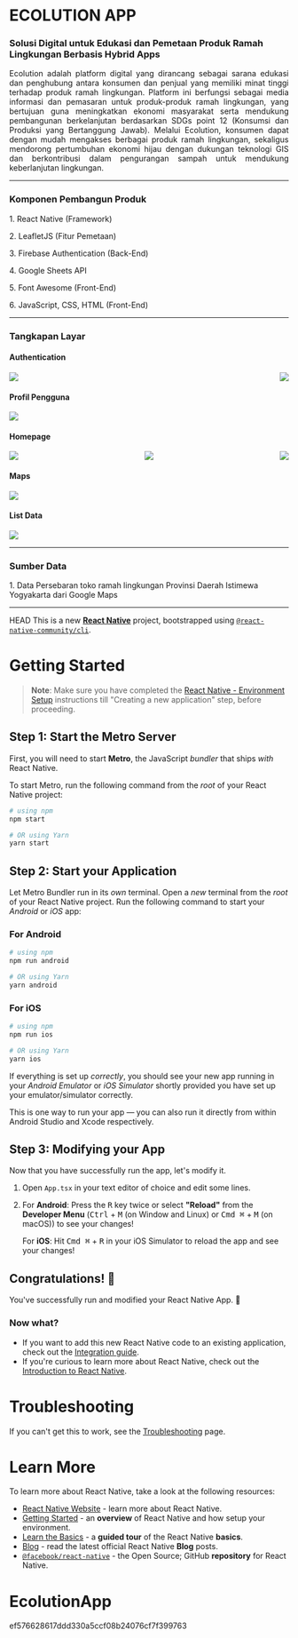 <h1 text-center> ECOLUTION APP </h1>
<h3 text-center> Solusi Digital untuk Edukasi dan Pemetaan Produk Ramah Lingkungan Berbasis Hybrid Apps</h3>

<p align="justify"> Ecolution adalah platform digital yang dirancang sebagai sarana edukasi dan penghubung antara konsumen dan penjual yang memiliki minat tinggi terhadap produk ramah lingkungan. Platform ini berfungsi sebagai media informasi dan pemasaran untuk produk-produk ramah lingkungan, yang bertujuan guna meningkatkan ekonomi masyarakat serta mendukung pembangunan berkelanjutan berdasarkan SDGs point 12 (Konsumsi dan Produksi yang Bertanggung Jawab). Melalui Ecolution, konsumen dapat dengan mudah mengakses berbagai produk ramah lingkungan, sekaligus mendorong pertumbuhan ekonomi hijau dengan dukungan teknologi GIS dan berkontribusi dalam pengurangan sampah untuk mendukung keberlanjutan lingkungan.</p>

<hr>

<h3>Komponen Pembangun Produk</h3>
<p> 1. React Native (Framework) </p>
<p> 2. LeafletJS (Fitur Pemetaan) </p>
<p> 3. Firebase Authentication (Back-End) </p>
<p> 4. Google Sheets API </p>
<p> 5. Font Awesome (Front-End) </p>
<p> 6. JavaScript, CSS, HTML (Front-End) </p>

<hr>
<h3>Tangkapan Layar</h3>
<h4>Authentication</h4>
<div style="display: flex; justify-content: space-between;">
    <img src="login.png">
     <img src="register.png">
</div>

<h4>Profil Pengguna</h4>
<div>
     <img src="profil.png">
</div>

<h4>Homepage</h4>
<div style="display: flex; justify-content: space-between;">
    <img src="home.png">
    <img src="home1.png">
    <img src="home2.png">
</div>

<h4>Maps</h4>
<div>
 <img src="maps.jpg">
<h4>List Data</h4>
<div>
    <img src="listdata.jpg">
</div>

<hr>
<h3>Sumber Data</h3>
<p> 1. Data Persebaran toko ramah lingkungan Provinsi Daerah Istimewa Yogyakarta dari Google Maps</p>

<hr>

HEAD
This is a new [**React Native**](https://reactnative.dev) project, bootstrapped using [`@react-native-community/cli`](https://github.com/react-native-community/cli).

# Getting Started

>**Note**: Make sure you have completed the [React Native - Environment Setup](https://reactnative.dev/docs/environment-setup) instructions till "Creating a new application" step, before proceeding.

## Step 1: Start the Metro Server

First, you will need to start **Metro**, the JavaScript _bundler_ that ships _with_ React Native.

To start Metro, run the following command from the _root_ of your React Native project:

```bash
# using npm
npm start

# OR using Yarn
yarn start
```

## Step 2: Start your Application

Let Metro Bundler run in its _own_ terminal. Open a _new_ terminal from the _root_ of your React Native project. Run the following command to start your _Android_ or _iOS_ app:

### For Android

```bash
# using npm
npm run android

# OR using Yarn
yarn android
```

### For iOS

```bash
# using npm
npm run ios

# OR using Yarn
yarn ios
```

If everything is set up _correctly_, you should see your new app running in your _Android Emulator_ or _iOS Simulator_ shortly provided you have set up your emulator/simulator correctly.

This is one way to run your app — you can also run it directly from within Android Studio and Xcode respectively.

## Step 3: Modifying your App

Now that you have successfully run the app, let's modify it.

1. Open `App.tsx` in your text editor of choice and edit some lines.
2. For **Android**: Press the <kbd>R</kbd> key twice or select **"Reload"** from the **Developer Menu** (<kbd>Ctrl</kbd> + <kbd>M</kbd> (on Window and Linux) or <kbd>Cmd ⌘</kbd> + <kbd>M</kbd> (on macOS)) to see your changes!

   For **iOS**: Hit <kbd>Cmd ⌘</kbd> + <kbd>R</kbd> in your iOS Simulator to reload the app and see your changes!

## Congratulations! :tada:

You've successfully run and modified your React Native App. :partying_face:

### Now what?

- If you want to add this new React Native code to an existing application, check out the [Integration guide](https://reactnative.dev/docs/integration-with-existing-apps).
- If you're curious to learn more about React Native, check out the [Introduction to React Native](https://reactnative.dev/docs/getting-started).

# Troubleshooting

If you can't get this to work, see the [Troubleshooting](https://reactnative.dev/docs/troubleshooting) page.

# Learn More

To learn more about React Native, take a look at the following resources:

- [React Native Website](https://reactnative.dev) - learn more about React Native.
- [Getting Started](https://reactnative.dev/docs/environment-setup) - an **overview** of React Native and how setup your environment.
- [Learn the Basics](https://reactnative.dev/docs/getting-started) - a **guided tour** of the React Native **basics**.
- [Blog](https://reactnative.dev/blog) - read the latest official React Native **Blog** posts.
- [`@facebook/react-native`](https://github.com/facebook/react-native) - the Open Source; GitHub **repository** for React Native.

# EcolutionApp
ef576628617ddd330a5ccf08b24076cf7f399763
